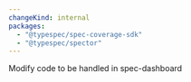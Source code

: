 ```yaml
---
changeKind: internal
packages:
  - "@typespec/spec-coverage-sdk"
  - "@typespec/spector"
---
```


Modify code to be handled in spec-dashboard